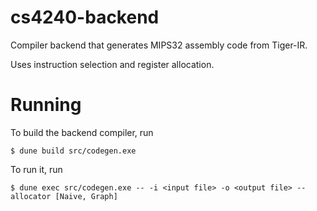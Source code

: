 # cs4240-backend
Compiler backend that generates MIPS32 assembly code from Tiger-IR.

Uses instruction selection and register allocation.

# Running
To build the backend compiler, run
```
$ dune build src/codegen.exe
```
To run it, run
```
$ dune exec src/codegen.exe -- -i <input file> -o <output file> --allocator [Naive, Graph]
```